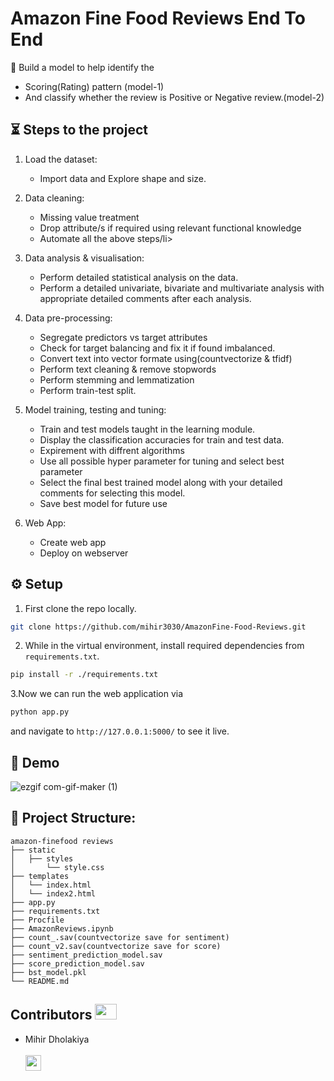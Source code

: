 # Amazon Fine Food Reviews End To End

📝 Build a model to help identify the
- Scoring(Rating) pattern (model-1)
- And classify whether the review is Positive or Negative review.(model-2)



## ⏳ Steps to the project
1. Load the dataset:
    <ul>
    <li>Import data and Explore shape and size.</li>
    </ul>

2. Data cleaning:
    <ul>
    <li>Missing value treatment</li>
    <li>Drop attribute/s if required using relevant functional knowledge</li>
    <li>Automate all the above steps/li>
    </ul>

3. Data analysis & visualisation:
    <ul>
    <li>Perform detailed statistical analysis on the data.</li>
    <li>Perform a detailed univariate, bivariate and multivariate analysis with appropriate detailed comments after each analysis.</li>
    </ul>
 
4. Data pre-processing:
    <ul>
    <li>Segregate predictors vs target attributes</li>
    <li>Check for target balancing and fix it if found imbalanced.</li>
    <li>Convert text into vector formate using(countvectorize & tfidf)</li>
    <li>Perform text cleaning & remove stopwords</li>
    <li>Perform stemming and lemmatization</li>
    <li>Perform train-test split.</li>
    </ul>
    
5. Model training, testing and tuning:
    <ul>
    <li>Train and test models taught in the learning module.</li>
    <li>Display the classification accuracies for train and test data.</li>
    <li>Expirement with diffrent algorithms</li>
    <li>Use all possible hyper parameter for tuning and select best parameter</li>
    <li>Select the final best trained model along with your detailed comments for selecting this model.</li>
    <li>Save best model for future use</li>
    </ul>

6. Web App:
    <ul>
    <li>Create web app</li>
    <li>Deploy on webserver</li>
    </ul>
 
 ## :gear: Setup
 1. First clone the repo locally.
 ```bash
 git clone https://github.com/mihir3030/AmazonFine-Food-Reviews.git
 ```
 
 2. While in the virtual environment, install required dependencies from `requirements.txt`.
 ```bash
 pip install -r ./requirements.txt
 ```
 3.Now we can run the web application via
 ```bash
python app.py
```
and navigate to `http://127.0.0.1:5000/` to see it live.

## 🎯 Demo
![ezgif com-gif-maker (1)](https://user-images.githubusercontent.com/45241759/130909376-7e5bf799-8a41-4ae9-b655-2e62b2bcf797.gif)

## :book: Project Structure:
~~~ 
amazon-finefood reviews
├── static
│   ├── styles
│       └── style.css
├── templates
│   └── index.html
│   └── index2.html
├── app.py
├── requirements.txt
├── Procfile
├── AmazonReviews.ipynb
├── count_.sav(countvectorize save for sentiment)
├── count_v2.sav(countvectorize save for score)
├── sentiment_prediction_model.sav
├── score_prediction_model.sav
├── bst_model.pkl
└── README.md
~~~


## Contributors <img src="https://raw.githubusercontent.com/TheDudeThatCode/TheDudeThatCode/master/Assets/Developer.gif" width=35 height=25>
- Mihir Dholakiya<br><br>
      <a href="https://www.linkedin.com/in/mihir-dholakia-362171162/" target="/blank"><img src="https://user-images.githubusercontent.com/45241759/130904923-143e3e99-02e3-47b5-935a-86fb1eb1476e.png" width=25, height=25></a>
   

